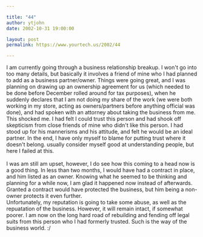 ```yaml
---

title: "44"
author: ytjohn
date: 2002-10-31 19:00:00

layout: post
permalink: https://www.yourtech.us/2002/44

---
```

I am currently going through a business relationship breakup.  I won't go into too many details, but basically it involves a friend of mine who I had planned to add as a business partner/owner.  Things were going great, and I was planning on drawing up an ownership agreement for us (which needed to be done before December rolled around for tax purposes), when he suddenly declares that I am not doing my share of the work (we were both working in my store, acting as owners/partners before anything official was done), and had spoken with an attorney about taking the business from me.  This shocked me.  I had felt I could trust this person and had shook off skepticism from close friends of mine who didn't like this person.  I had stood up for his mannerisms and his attitude, and felt he would be an ideal partner.  In the end, I have only myself to blame for putting trust where it doesn't belong. usually consider myself good at understanding people, but here I failed at this. <br /><br />
I was am still am upset, however, I do see how this coming to a head now is a good thing.  In less than two months, I would have had a contract in place, and him listed as an owner.  Knowing what he seemed to be thinking and planning for a while now, I am glad it happened now instead of afterwards.  Granted a contract would have protected the business, but him being a non-owner protects it even further. <br />
Unfortunately, my reputation is going to take some abuse, as well as the repuatation of the business.  However, it will remain intact, if somewhat poorer.  I am now on the long hard road of rebuilding and fending off legal suits from this person who I had formerly trusted.  Such is the way of the business world. :/
